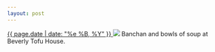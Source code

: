 ```yaml
---
layout: post
---
```


<p>
  <a href="/396">
    <time>{{ page.date | date: "%e %B, %Y" }}</time>
  </a>
  <a href="/396"><img src="{{ site.assets_url }}/396.jpg"/></a>
  <span>Banchan and bowls of soup at Beverly Tofu House.</span>
</p>
